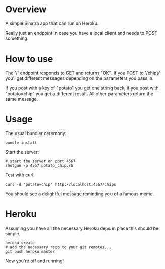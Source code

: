 Overview
=========

A simple Sinatra app that can run on Heroku.

Really just an endpoint in case you have a local client and needs to POST something.

How to use
==========
The '/' endpoint responds to GET and returns "OK". If you POST to '/chips' you'l get different messages depending on the parameters you pass in.

If you post with a key of "potato" you get one string back, if you post with "potato=chip" you get a different result. All other parameters return the same message.

Usage
=====

The usual bundler ceremony:

```shell
bundle install
```

Start the server:

```shell
# start the server on port 4567 
shotgun -p 4567 potato_chip.rb
```

Test with curl:

```shell
curl -d 'potato=chip' http://localhost:4567/chips
```

You should see a delightful message reminding you of a famous meme.

Heroku
======

Assuming you have all the necessary Heroku deps in place this should be simple.

```shell
heroku create
# add the necessary repo to your git remotes...
git push heroku master
```

Now you're off and running!
